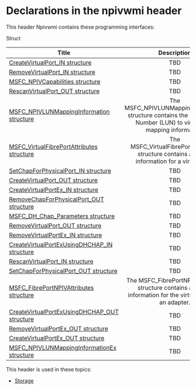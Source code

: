 # Declarations in the npivwmi header
This header Npivwmi contains these programming interfaces:

Struct

| Title        | Description    |
| ------------- |:-------------:|
| [CreateVirtualPort_IN structure](ns-npivwmi--createvirtualport-in.md) | TBD |
| [RemoveVirtualPort_IN structure](ns-npivwmi--removevirtualport-in.md) | TBD |
| [MSFC_NPIVCapabilities structure](ns-npivwmi--msfc-npivcapabilities.md) | TBD |
| [RescanVirtualPort_OUT structure](ns-npivwmi--rescanvirtualport-out.md) | TBD |
| [MSFC_NPIVLUNMappingInformation structure](ns-npivwmi--msfc-npivlunmappinginformation.md) | The MSFC_NPIVLUNMappingInformation structure contains the Logical Unit Number (LUN) to virtual port mapping information. |
| [MSFC_VirtualFibrePortAttributes structure](ns-npivwmi--msfc-virtualfibreportattributes.md) | The MSFC_VirtualFibrePortAttributes structure contains attribute information for a virtual port. |
| [SetChapForPhysicalPort_IN structure](ns-npivwmi--setchapforphysicalport-in.md) | TBD |
| [CreateVirtualPort_OUT structure](ns-npivwmi--createvirtualport-out.md) | TBD |
| [CreateVirtualPortEx_IN structure](ns-npivwmi--createvirtualportex-in.md) | TBD |
| [RemoveChapForPhysicalPort_OUT structure](ns-npivwmi--removechapforphysicalport-out.md) | TBD |
| [MSFC_DH_Chap_Parameters structure](ns-npivwmi--msfc-dh-chap-parameters.md) | TBD |
| [RemoveVirtualPort_OUT structure](ns-npivwmi--removevirtualport-out.md) | TBD |
| [RemoveVirtualPortEx_IN structure](ns-npivwmi--removevirtualportex-in.md) | TBD |
| [CreateVirtualPortExUsingDHCHAP_IN structure](ns-npivwmi--createvirtualportexusingdhchap-in.md) | TBD |
| [RescanVirtualPort_IN structure](ns-npivwmi--rescanvirtualport-in.md) | TBD |
| [SetChapForPhysicalPort_OUT structure](ns-npivwmi--setchapforphysicalport-out.md) | TBD |
| [MSFC_FibrePortNPIVAttributes structure](ns-npivwmi--msfc-fibreportnpivattributes.md) | The MSFC_FibrePortNPIVAttributes structure contains attribute information for the virtual ports on an adapter. |
| [CreateVirtualPortExUsingDHCHAP_OUT structure](ns-npivwmi--createvirtualportexusingdhchap-out.md) | TBD |
| [RemoveVirtualPortEx_OUT structure](ns-npivwmi--removevirtualportex-out.md) | TBD |
| [CreateVirtualPortEx_OUT structure](ns-npivwmi--createvirtualportex-out.md) | TBD |
| [MSFC_NPIVLUNMappingInformationEx structure](ns-npivwmi--msfc-npivlunmappinginformationex.md) | TBD |

This header is used in these topics:

- [Storage](..content/_Storage)
